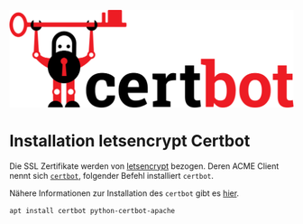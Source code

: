 ![certbot-logo](./images/certbot-logo-1A.svg)

# Installation letsencrypt Certbot

Die SSL Zertifikate werden von [letsencrypt][letsencrypt] bezogen. Deren ACME Client nennt sich [`certbot`][certbot], folgender Befehl installiert `certbot`.

Nähere Informationen zur Installation des `certbot` gibt es [hier][certbot-installation].

```bash
apt install certbot python-certbot-apache
```

[certbot]: https://certbot.eff.org
[certbot-installation]: https://certbot.eff.org/lets-encrypt/debianbuster-apache
[letsencrypt]: https://letsencrypt.org/
